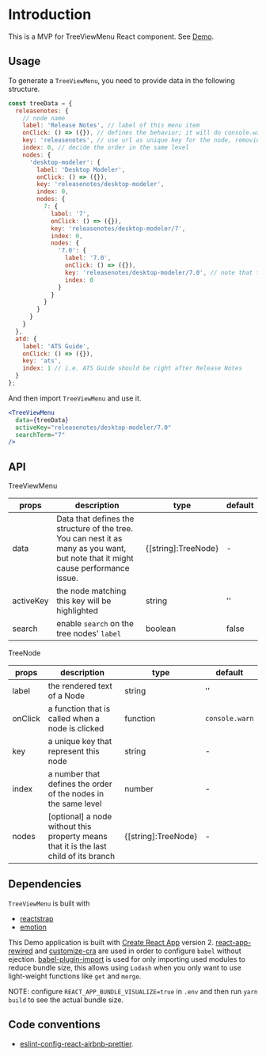 # Introduction

This is a MVP for TreeViewMenu React component. See [Demo](https://iannbing.github.io/hello-tree-view-menu).

## Usage

To generate a `TreeViewMenu`, you need to provide data in the following structure.

```javascript
const treeData = {
  releasenotes: {
    // node name
    label: 'Release Notes', // label of this menu item
    onClick: () => ({}), // defines the behavior; it will do console.warn if not specified
    key: 'releasenotes', // use url as unique key for the node, removing leading and trailing slashes
    index: 0, // decide the order in the same level
    nodes: {
      'desktop-modeler': {
        label: 'Desktop Modeler',
        onClick: () => ({}),
        key: 'releasenotes/desktop-modeler',
        index: 0,
        nodes: {
          7: {
            label: '7',
            onClick: () => ({}),
            key: 'releasenotes/desktop-modeler/7',
            index: 0,
            nodes: {
              '7.0': {
                label: '7.0',
                onClick: () => ({}),
                key: 'releasenotes/desktop-modeler/7.0', // note that the URL is not necessarily reflecting the node path
                index: 0
              }
            }
          }
        }
      }
    }
  },
  atd: {
    label: 'ATS Guide',
    onClick: () => ({}),
    key: 'ats',
    index: 1 // i.e. ATS Guide should be right after Release Notes
  }
};
```

And then import `TreeViewMenu` and use it.

```jsx
<TreeViewMenu
  data={treeData}
  activeKey="releasenotes/desktop-modeler/7.0"
  searchTerm="7"
/>
```

## API

TreeViewMenu

| props     | description                                                                                                                       | type                | default |
| --------- | --------------------------------------------------------------------------------------------------------------------------------- | ------------------- | ------- |
| data      | Data that defines the structure of the tree. You can nest it as many as you want, but note that it might cause performance issue. | {[string]:TreeNode} | -       |
| activeKey | the node matching this key will be highlighted                                                                                    | string              | ''      |
| search    | enable `search` on the tree nodes' `label`                                                                                        | boolean             | false   |

TreeNode

| props   | description                                                                             | type                | default        |
| ------- | --------------------------------------------------------------------------------------- | ------------------- | -------------- |
| label   | the rendered text of a Node                                                             | string              | ''             |
| onClick | a function that is called when a node is clicked                                        | function            | `console.warn` |
| key     | a unique key that represent this node                                                   | string              | -              |
| index   | a number that defines the order of the nodes in the same level                          | number              | -              |
| nodes   | \[optional\] a node without this property means that it is the last child of its branch | {[string]:TreeNode} | -              |

## Dependencies

`TreeViewMenu` is built with

- [reactstrap](https://reactstrap.github.io/)
- [emotion](https://emotion.sh/)

This Demo application is built with [Create React App](https://github.com/facebook/create-react-app) version 2. [react-app-rewired](https://github.com/timarney/react-app-rewired) and [customize-cra](https://github.com/arackaf/customize-cra) are used in order to configure `babel` without ejection. [babel-plugin-import](https://github.com/ant-design/babel-plugin-import) is used for only importing used modules to reduce bundle size, this allows using `Lodash` when you only want to use light-weight functions like `get` and `merge`.

NOTE: configure `REACT_APP_BUNDLE_VISUALIZE=true` in `.env` and then run `yarn build` to see the actual bundle size.

## Code conventions

- [eslint-config-react-airbnb-prettier](https://github.com/iannbing/eslint-config-react-airbnb-prettier).
